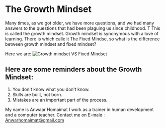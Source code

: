 # The Growth Mindset
Many times, as we got older, we have more questions, and we had many answers to the questions that had been plaguing us since childhood. T
This is called the growth mindset.
Growth mindset is synonymous with a love of learning.
There is which calle it The Fixed Mindse, so what is the difference between growth mindset and fixed mindset?

Here we are:
![Growth mindset VS Fixed Mindset](https://cdn.shopify.com/s/files/1/2013/0229/products/growth_mindset_printable_poster_kids_3@2x.png?v=1531968705)
## Here are some reminders about the Growth Mindset:
1. You don't know what you don't know.
2. Skills are bulit, not born.
3. Mistakes are an important part of the process.

My name is Anwaar Homaimat 
I work as a trainer in human development and a computer teacher.
Contact me on E-male : Anwarhomaimat@gmail.com
